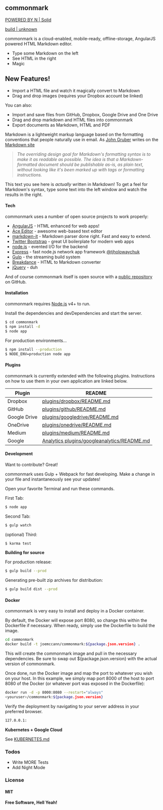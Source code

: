 ## commonmark

[POWERED BY N | Solid](https://nodesource.com/products/nsolid)

[build | unknown](https://travis-ci.org/joemccann/commonmark)

commonmark is a cloud-enabled, mobile-ready, offline-storage, AngularJS powered HTML
Markdown editor.

* Type some Markdown on the left
* See HTML in the right
* Magic

## New Features!


* Import a HTML file and watch it magically convert to Markdown
* Drag and drop images (requires your Dropbox account be linked)

You can also:

* Import and save files from GitHub, Dropbox, Google Drive and One Drive
* Drag and drop markdown and HTML files into commonmark
* Export documents as Markdown, HTML and PDF

Markdown is a lightweight markup language based on the formatting conventions that
people naturally use in email. As [John Gruber](http://daringfireball.net/) writes on the [Markdown site](http://daringfireball.net/projects/markdown/)

>_The overriding design goal for Markdown's formatting syntax is to make it as readable as possible. The idea is that a Markdown-formatted document should be publishable as-is, as plain text, without looking like it's been marked up with tags or formatting instructions._


This text you see here is _actually_ written in Markdown! To get a feel for Markdown's
syntax, type some text into the left window and watch the results in the right.

#### Tech

commonmark uses a number of open source projects to work properly:


* [AngularJS](http://angularjs.org/) - HTML enhanced for web apps!
* [Ace Editor](http://ace.ajax.org/) - awesome web-based text editor
* [markdown-it](https://github.com/markdown-it/markdown-it) - Markdown parser done right. Fast and easy to extend.
* [Twitter Bootstrap](http://twitter.github.com/bootstrap/) - great UI boilerplate for modern web apps
* [node.js](http://nodejs.org/) - evented I/O for the backend
* [Express](http://expressjs.com/) - fast node.js network app framework [@tjholowaychuk](http://twitter.com/tjholowaychuk)
* [Gulp](http://gulpjs.com/) - the streaming build system
* [Breakdance](https://breakdance.github.io/breakdance/) - HTML to Markdown converter
* [jQuery](http://jquery.com/) - duh

And of course commonmark itself is open source with a [public repository](https://github.com/joemccann/commonmark) on GitHub.


#### Installation

commonmark requires [Node.js](https://nodejs.org/) v4+ to run.

Install the dependencies and devDependencies and start the server.

```bash
$ cd commonmark
$ npm install -d
$ node app
```
For production environments...

```bash
$ npm install --production
$ NODE_ENV=production node app
```
#### Plugins

commonmark is currently extended with the following plugins. Instructions on how to
use them in your own application are linked below.

| Plugin		|README |
|---|---|
|Dropbox		|[plugins/dropbox/README.md](https://github.com/joemccann/commonmark/tree/master/plugins/dropbox/README.md)|
|GitHub			|[plugins/github/README.md](https://github.com/joemccann/commonmark/tree/master/plugins/github/README.md)|
|Google Drive	|[plugins/googledrive/README.md](https://github.com/joemccann/commonmark/tree/master/plugins/googledrive/README.md)|
|OneDrive		|[plugins/onedrive/README.md](https://github.com/joemccann/commonmark/tree/master/plugins/onedrive/README.md)|
|Medium			|[plugins/medium/README.md](https://github.com/joemccann/commonmark/tree/master/plugins/medium/README.md)|
|Google			|[Analytics plugins/googleanalytics/README.md](https://github.com/RahulHP/commonmark/blob/master/plugins/googleanalytics/README.md)|
 
#### Development

Want to contribute? Great!

commonmark uses Gulp + Webpack for fast developing. Make a change in your file and instantaneously see your updates!

Open your favorite Terminal and run these commands.

First Tab:

```bash
$ node app
```
Second Tab:

```bash
$ gulp watch
```
(optional) Third:

```bash
$ karma test
```
**Building for source**

For production release:

```bash
$ gulp build --prod
```
Generating pre-built zip archives for distribution:

```bash
$ gulp build dist --prod
```
#### Docker

commonmark is very easy to install and deploy in a Docker container.

By default, the Docker will expose port 8080, so change this within the Dockerfile if necessary. When ready, simply use the Dockerfile to build the image.

```bash
cd commonmark
docker build -t joemccann/commonmark:${package.json.version} .
```

This will create the commonmark image and pull in the necessary dependencies. Be sure to swap out &dollar;{package.json.version} with the actual version of commonmark.

Once done, run the Docker image and map the port to whatever you wish on your host. In this example, we simply map port 8000 of the host to port 8080 of the Docker (or whatever port was exposed in the Dockerfile):

```bash
docker run -d -p 8000:8080 --restart="always"
<youruser>/commonmark:${package.json.version}
```

Verify the deployment by navigating to your server address in your preferred browser.

```bash
127.0.0.1:
```
**Kubernetes + Google Cloud**

See [KUBERNETES.md](https://github.com/joemccann/commonmark/blob/master/KUBERNETES.md)

### Todos

* Write MORE Tests
* Add Night Mode

### License

#### MIT

**Free Software, Hell Yeah!**